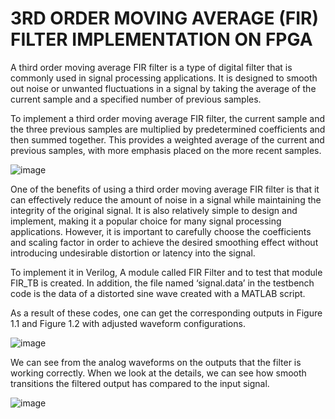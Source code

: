 # 3RD ORDER MOVING AVERAGE (FIR) FILTER IMPLEMENTATION ON FPGA
A third order moving average FIR filter is a type of digital filter that is commonly used
in signal processing applications. It is designed to smooth out noise or unwanted fluctuations
in a signal by taking the average of the current sample and a specified number of previous
samples.

To implement a third order moving average FIR filter, the current sample and the three
previous samples are multiplied by predetermined coefficients and then summed together. This
provides a weighted average of the current and previous samples, with more emphasis placed
on the more recent samples.

![image](https://github.com/ozan956/3rd_ord_fir_fpga/assets/49796358/8137ac0f-45d6-4359-817c-0c21d9db86fe)

One of the benefits of using a third order moving average FIR filter is that it can
effectively reduce the amount of noise in a signal while maintaining the integrity of the
original signal. It is also relatively simple to design and implement, making it a popular
choice for many signal processing applications. However, it is important to carefully choose the coefficients 
and scaling factor in order to achieve the desired smoothing effect without introducing undesirable distortion 
or latency into the signal.

To implement it in Verilog, A module called FIR Filter and to test that module FIR_TB is
created. In addition, the file named ‘signal.data’ in the testbench code is the data of a 
distorted sine wave created with a MATLAB script.

As a result of these codes, one can get the corresponding outputs in Figure 1.1 and Figure 1.2 with adjusted waveform configurations.

![image](https://github.com/ozan956/3rd_ord_fir_fpga/assets/49796358/cbcc4654-959f-4ef5-ac7e-75ae15e082d0)

We can see from the analog waveforms on the outputs that the filter is working
correctly. When we look at the details, we can see how smooth transitions the filtered output has compared to the input signal.

![image](https://github.com/ozan956/3rd_ord_fir_fpga/assets/49796358/79c6b062-6026-4a04-85fb-561ca125d474)

